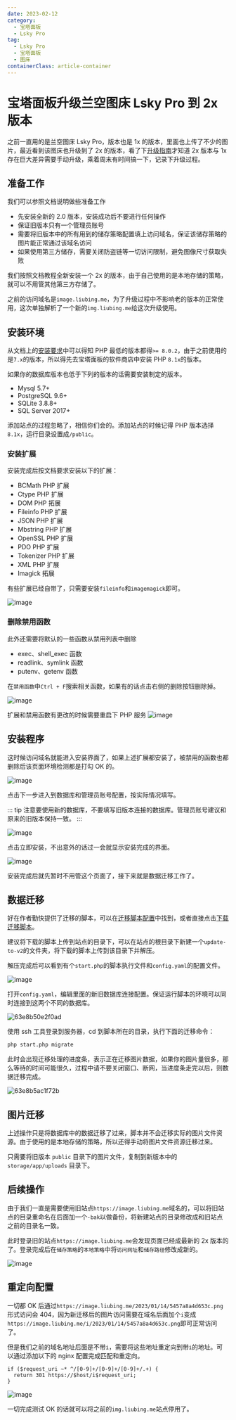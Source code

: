 ```yaml
---
date: 2023-02-12
category:
  - 宝塔面板
  - Lsky Pro
tag:
  - Lsky Pro
  - 宝塔面板
  - 图床
containerClass: article-container
---
```


# 宝塔面板升级兰空图床 Lsky Pro 到 2x 版本

之前一直用的是兰空图床 Lsky Pro，版本也是 1x 的版本，里面也上传了不少的图片，最近看到该图床也升级到了 2x 的版本，看了下[升级指南](https://docs.lsky.pro/docs/free/v2/#%E5%8D%87%E7%BA%A7%E6%8C%87%E5%8D%97)才知道 2x 版本与 1x 存在巨大差异需要手动升级，乘着周末有时间搞一下，记录下升级过程。

<!-- more -->

## 准备工作

我们可以参照文档说明做些准备工作

- 先安装全新的 2.0 版本，安装成功后不要进行任何操作
- 保证旧版本只有一个管理员账号
- 需要将旧版本中的所有用到的储存策略配置填上访问域名，保证该储存策略的图片能正常通过该域名访问
- 如果使用第三方储存，需要关闭防盗链等一切访问限制，避免图像尺寸获取失败

我们按照文档教程全新安装一个 2x 的版本，由于自己使用的是本地存储的策略，就可以不用管其他第三方存储了。

之前的访问域名是`image.liubing.me`，为了升级过程中不影响老的版本的正常使用，这次单独解析了一个新的`img.liubing.me`给这次升级使用。

## 安装环境

从文档上的[安装要求](https://docs.lsky.pro/docs/free/v2/#%E5%AE%89%E8%A3%85%E8%A6%81%E6%B1%82)中可以得知 PHP 最低的版本都得`>= 8.0.2`，由于之前使用的是`7.x`的版本，所以得先去宝塔面板的软件商店中安装 PHP `8.1x`的版本。

如果你的数据库版本也低于下列的版本的话需要安装制定的版本。

- Mysql 5.7+
- PostgreSQL 9.6+
- SQLite 3.8.8+
- SQL Server 2017+

添加站点的过程忽略了，相信你们会的。添加站点的时候记得 PHP 版本选择`8.1x`，运行目录设置成`/public`。

### 安装扩展

安装完成后按文档要求安装以下的扩展：

- BCMath PHP 扩展
- Ctype PHP 扩展
- DOM PHP 拓展
- Fileinfo PHP 扩展
- JSON PHP 扩展
- Mbstring PHP 扩展
- OpenSSL PHP 扩展
- PDO PHP 扩展
- Tokenizer PHP 扩展
- XML PHP 扩展
- Imagick 拓展

有些扩展已经自带了，只需要安装`fileinfo`和`imagemagick`即可。

![image](https://image.liubing.me/i/2023/02/12/63e8aeeaefef5.png)

### 删除禁用函数

此外还需要将默认的一些函数从禁用列表中删除

- exec、shell_exec 函数
- readlink、symlink 函数
- putenv、getenv 函数

在`禁用函数`中`Ctrl + F`搜索相关函数，如果有的话点击右侧的删除按钮删除掉。

![image](https://image.liubing.me/i/2023/02/12/63e8af7c468f6.png)

扩展和禁用函数有更改的时候需要重启下 PHP 服务
![image](https://image.liubing.me/i/2023/02/12/63e8b01b67cf2.png)

## 安装程序

这时候访问域名就能进入安装界面了，如果上述扩展都安装了，被禁用的函数也都删除后该页面环境检测都是打勾 OK 的。

![image](https://image.liubing.me/i/2023/02/12/63e8b19bab8c5.png)

点击下一步进入到数据库和管理员账号配置，按实际情况填写。

::: tip
注意要使用新的数据库，不要填写旧版本连接的数据库。管理员账号建议和原来的旧版本保持一致。
:::

![image](https://image.liubing.me/i/2023/02/12/63e8b2759afaf.png)

点击立即安装，不出意外的话过一会就显示安装完成的界面。

![image](https://image.liubing.me/i/2023/02/12/63e8b33ae497f.png)

安装完成后就先暂时不用管这个页面了，接下来就是数据迁移工作了。

## 数据迁移

好在作者勤快提供了迁移的脚本，可以在[迁移脚本配置](https://docs.lsky.pro/docs/free/v2/#%E8%BF%81%E7%A7%BB%E8%84%9A%E6%9C%AC%E9%85%8D%E7%BD%AE)中找到，或者直接点击[下载迁移脚本](https://github.com/lsky-org/lsky-pro/releases/download/2.0/migrate.zip)。

建议将下载的脚本上传到站点的目录下，可以在站点的根目录下新建一个`update-to-v2`的文件夹，将下载的脚本上传到该目录下并解压。

解压完成后可以看到有个`start.php`的脚本执行文件和`config.yaml`的配置文件。

![image](https://image.liubing.me/i/2023/02/12/63e8b46a926d8.png)

打开`config.yaml`，编辑里面的新旧数据库连接配置。保证运行脚本的环境可以同时连接到这两个不同的数据库。

![63e8b50e2f0ad](https://image.liubing.me/i/2023/02/12/63e8b50e2f0ad.png)

使用 ssh 工具登录到服务器，cd 到脚本所在的目录，执行下面的迁移命令：

```sh
php start.php migrate
```

此时会出现迁移处理的进度条，表示正在迁移图片数据，如果你的图片量很多，那么等待的时间可能很久，过程中请不要关闭窗口、断网，当进度条走完以后，则数据迁移完成。

![63e8b5ac1f72b](https://image.liubing.me/i/2023/02/12/63e8b5ac1f72b.png)

## 图片迁移

上述操作只是将数据库中的数据迁移了过来，脚本并不会迁移实际的图片文件资源。由于使用的是本地存储的策略，所以还得手动将图片文件资源迁移过来。

只需要将旧版本 `public` 目录下的图片文件，复制到新版本中的 `storage/app/uploads` 目录下。

## 后续操作

由于我们一直是需要使用旧站点`https://image.liubing.me`域名的，可以将旧站点的目录重命名在后面加一个`-bak`以做备份，将新建站点的目录修改成和旧站点之前的目录名一致。

此时登录旧的站点`https://image.liubing.me`会发现页面已经成最新的 2x 版本的了。登录完成后在`储存策略`的`本地策略`中将`访问网址`和`储存路径`修改成新的。

![image](https://image.liubing.me/i/2023/02/12/63e8bae8b3fc9.png)

## 重定向配置

一切都 OK 后通过`https://image.liubing.me/2023/01/14/5457a8a4d653c.png`形式访问会 404，因为新迁移后的图片访问需要在域名后面加个`i`变成`https://image.liubing.me/i/2023/01/14/5457a8a4d653c.png`即可正常访问了。

但是我们之前的域名地址后面是不带`i`，需要将这些地址重定向到带`i`的地址。可以通过添加以下的 nginx 配置完成匹配和重定向。

```
if ($request_uri ~* ^/[0-9]+/[0-9]+/[0-9]+/.+) {
  return 301 https://$host/i$request_uri;
}
```

![image](https://image.liubing.me/i/2023/02/12/63e8bbde03d61.png)

一切完成测试 OK 的话就可以将之前的`img.liubing.me`站点停用了。

